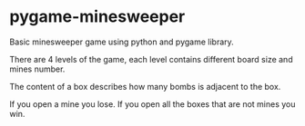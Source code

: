 # pygame-minesweeper
Basic minesweeper game using python and pygame library.

There are 4 levels of the game, each level contains different board size and mines number.

The content of a box describes how many bombs is adjacent to the box.

If you open a mine you lose.
If you open all the boxes that are not mines you win.
